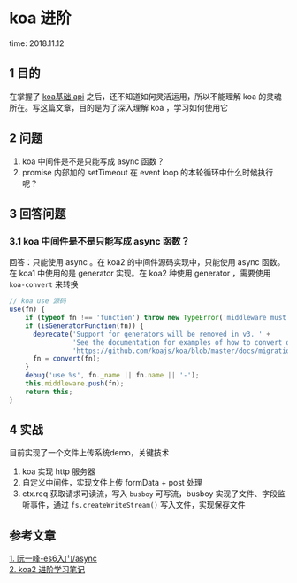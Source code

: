 # koa 进阶

time: 2018.11.12

## 1 目的

在掌握了 [koa基础 api](./koaAPI.md) 之后，还不知道如何灵活运用，所以不能理解 koa 的灵魂所在。写这篇文章，目的是为了深入理解 koa ，学习如何使用它

## 2 问题

1. koa 中间件是不是只能写成 async 函数？
2. promise 内部加的 setTimeout 在 event loop 的本轮循环中什么时候执行呢？

## 3 回答问题

### 3.1 koa 中间件是不是只能写成 async 函数？

回答：只能使用 async 。在 koa2 的中间件源码实现中，只能使用 async 函数。在 koa1 中使用的是 generator 实现。在 koa2 种使用 generator ，需要使用 `koa-convert` 来转换

```javascript
// koa use 源码
use(fn) {
    if (typeof fn !== 'function') throw new TypeError('middleware must be a function!');
    if (isGeneratorFunction(fn)) {
      deprecate('Support for generators will be removed in v3. ' +
                'See the documentation for examples of how to convert old middleware ' +
                'https://github.com/koajs/koa/blob/master/docs/migration.md');
      fn = convert(fn);
    }
    debug('use %s', fn._name || fn.name || '-');
    this.middleware.push(fn);
    return this;
}
```

## 4 实战

目前实现了一个文件上传系统demo，关键技术

1. koa 实现 http 服务器
2. 自定义中间件，实现文件上传 formData + post 处理
3. ctx.req 获取请求可读流，写入 `busboy` 可写流，busboy 实现了文件、字段监听事件，通过 `fs.createWriteStream()` 写入文件，实现保存文件

## 参考文章

[1. 阮一峰-es6入门/async](http://es6.ruanyifeng.com/#docs/async)  
[2. koa2 进阶学习笔记](https://chenshenhai.github.io/koa2-note/note/start/quick.html)
